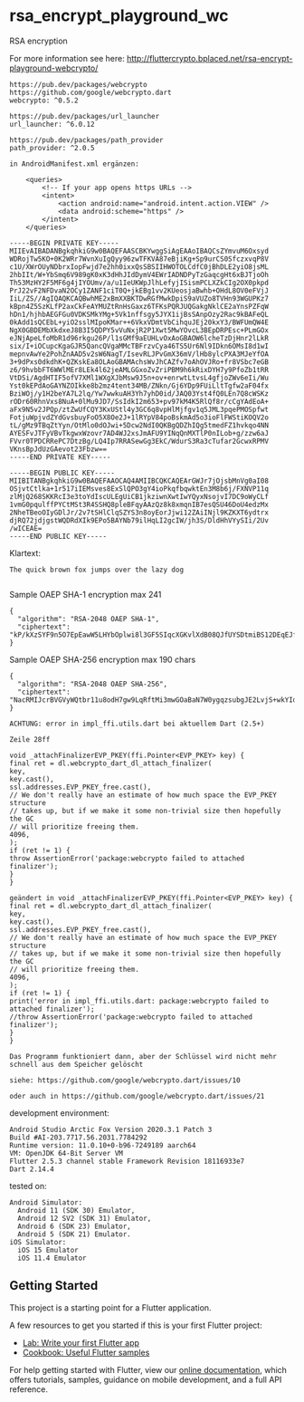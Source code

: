 # rsa_encrypt_playground_wc

RSA encryption

For more information see here: http://fluttercrypto.bplaced.net/rsa-encrypt-playground-webcrypto/

```plaintext
https://pub.dev/packages/webcrypto
https://github.com/google/webcrypto.dart
webcrypto: ^0.5.2

https://pub.dev/packages/url_launcher
url_launcher: ^6.0.12

https://pub.dev/packages/path_provider
path_provider: ^2.0.5

in AndroidManifest.xml ergänzen:

    <queries>
        <!-- If your app opens https URLs -->
        <intent>
            <action android:name="android.intent.action.VIEW" />
            <data android:scheme="https" />
        </intent>
    </queries>
```    

```plaintext
-----BEGIN PRIVATE KEY-----
MIIEvAIBADANBgkqhkiG9w0BAQEFAASCBKYwggSiAgEAAoIBAQCsZYmvuM6Oxsyd
WDRojTw5KO+0K2WRr7WvnXuIgQyy96zwTFKVA87eBjiKg+Sp9urCS0SfczxvqP8V
c1U/XWrOUyNDbrxIopFwjd7e2hh0ixxQsSBSIIHWOTOLCdfC0jBhDLE2yiO8jsML
2hbIIt/W+YbSmq6V989gK0xK3dHhJIdDymV4EWrIADNDPyTzGaqcgHt6xBJTjoOh
Th53MzHY2F5MF6g4jIYOUmv/a/u1IeUKWpJlhLefyjISismPCLXZkCIg2OX0pkpd
PrJ22vF2NFDvaN2OCy1ZANF1ciT0Q+jkEBg1vv2KUeosjaBwhb+OHdL8OV0eFVjJ
IiL/ZS//AgIQAQKCAQBwhME2xBmXXBKTDwRGfMwkDpiS9aVUZo8TVHn93WGUPKz7
kBpn4Z5SzKLfP2axCkFeAYMUZtRnHsGaxz6TFKsPQRJUQGakgNklCE2aYnsPZFqW
hDn1/hjhbAEGFGu0VDKSMkYMg+5Vk1nffsgy5JYX1ijBsSAnpOzy2Rac9kBAFeQL
0kAdd1sQCEbL+yiO2sslMIpoKMar++6VkxVDmtVbCihquJEj20kxY3/BWFUmQW4E
NgX0GBDEMbXkdxeJ8B3I5QDPY5vVuNxjR2P1Xwt5MwYOvcL3BEpDRPEsc+PLmGOx
eJNjApeLfoMbR1d96rkgu26P/l1sGMf9aEUHLvOxAoGBAOW6lcheTzDjHnr2lLkR
six/I+iOCupcKgaGJR5QancQVgaMMcTBFrzvCya46TS5Ur6Nl9IDkn6OMsI8d1wI
mepnvAwYe2PohZnAAD5v2sW6NagT/IsevRLJPvGmX36mV/lHb8ylcPXA3MJeYfOA
3+9dPxs0dkdhK+QZKskEa8OLAoGBAMAchsWvJhCAZfv7oAhOVJRo+fr8VSbc7eGB
z6/9hvbbFT6WWlMEr8LEk4l62jeAMLGGxoZvZriPBM9h6kRixDYH7y9PfoZb1tRR
VtDSi/AgdHTIF5ofV7XMl1WXgXJbMsw9J5n+ov+enrwtLtvsL4gfjoZWv6eIi/Wu
Yst0kEPdAoGAYNZOIkke8b2mz4tent34MB/ZNkn/Gj6YDp9FUiLltTgfw2aF04fx
BziWOj/y1H2beYA7L2lq/Yw7wwkuAH3Yh7yhD0id/JAQ03Yst4fQ0LEn7Q8cWSKz
rODr60RhnVxs8NuA+0lMu9JD7/SsIdkI2m653+pv97kM4K5RlQf8r/cCgYAdEoA+
aFx9N5v2JPQp/ztZwUfCQY3KxUStl4y3GC6q8vpHlMjfgv1q5JML3pqePMOSpfwt
FotjuWpjvdZYdGvsbuyFoO5X8Oe2J+1lRYpV84poBskmAd5o3ioFlFWStiKOQV2o
tL/gMz9TBqZtYyn/OtMlo0dOJwi+5Dcw2NdI0QKBgQDZhIQg5tmedFZ1hvkqo4NN
AYESFvJTFyVBvTkgwxWzovr7AD4WJ2xsJmAFU9YINqQnMXTlP0nILob+g/zzw6aJ
FVvr0TPDCRRePC7DtzBg/LQ4Ip7RRASewGg3EkC/WdurS3Ra3cTufar2GcwxRPMV
VKnsBpJdUzGAevot23Fbzw==
-----END PRIVATE KEY-----
```


```plaintext
-----BEGIN PUBLIC KEY-----
MIIBITANBgkqhkiG9w0BAQEFAAOCAQ4AMIIBCQKCAQEArGWJr7jOjsbMnVg0aI08
OSjvtCtlka+1r517iIEMsves8ExSlQPO3gY4ioPkqfbqwktEn3M8b6j/FXNVP11q
zlMjQ268SKKRcI3e3toYdIscULEgUiCB1jkziwnXwtIwYQyxNsojvI7DC9oWyCLf
1vmG0pqulffPYCtMSt3R4SSHQ8pleBFqyAAzQz8k8xmqnIB7esQSU46DoU4edzMx
2NheTBeoOIyGDlJr/2v7tSHlClqSZYS3n8oyEorJjwi12ZAiINjl9KZKXT6ydtrx
djRQ72jdjgstWQDRdXIk9EPo5BAYNb79ilHqLI2gcIW/jh3S/DldHhVYySIi/2Uv
/wICEAE=
-----END PUBLIC KEY-----
```

Klartext:
```plaintext
The quick brown fox jumps over the lazy dog
```

```plaintext

```

Sample OAEP SHA-1 encryption max 241
```plaintext
{
  "algorithm": "RSA-2048 OAEP SHA-1",
  "ciphertext": "kP/kXzSYF9n5O7EpEawW5LHYbOplwi8l3GF5SIqcXGKvlXdB08QJfUYSDtmiBS12DEqEJfFFSTzc0Uo4ceGEczsMlnhSxJ22Tqjxwl/5L71za4rt5YnIVMlqW7g69ImWwaIt0+vxVz7QgGWHbG2xcuoyEoZ7N59/CbmLg+C6kwo8oQmYj8RaKLZVmlAStH1khfzK7ihraEw3a+3xNkuSHgAPHzvp18pYP64UKa5WJJeYPblnjZtS407WgHbA41tdF33jzcfT6hOjePGuOBcc0mDCnXZbaCi+q5Gx6EVowABzMfE3F5NhfN2IY/YsftxgRZG69Jrxi27JX7YgFfFs3g=="
}
```

Sample OAEP SHA-256 encryption max 190 chars
```plaintext
{
  "algorithm": "RSA-2048 OAEP SHA-256",
  "ciphertext": "NacRMIJcrBVGVyWQtbr11u8odH7gw9LqRftMi3mwGOaBaN7W0ygqzsubgJE2LvjS+wkYIdX+jnT6i8K6bexJV0tuFb6yuZ4LY/bDKfpezdR0dipmoCIFwqw5yErKJgxkOnkDqksp2HKeav8hgIvifLxWdlWAwWimmvkFOrsQVv5vHKDdmVHT/oIi6uKDatRQkSO+9Nk5dha3u4JLHy7Bl76ZJ8rsN/2jXZaNdumrqpLrDEapyO5r/uss7TNy2Sz5yoYssLDGHvcKjLcfpNEXymTOnyn241YmEybv5VT6jnkum7BwSk1UILGqdz4cE5eZF7TuGDUPaXlYRtVekDZLLg=="
}
```

```plaintext
ACHTUNG: error in impl_ffi.utils.dart bei aktuellem Dart (2.5+)

Zeile 28ff

void _attachFinalizerEVP_PKEY(ffi.Pointer<EVP_PKEY> key) {
final ret = dl.webcrypto_dart_dl_attach_finalizer(
key,
key.cast(),
ssl.addresses.EVP_PKEY_free.cast(),
// We don't really have an estimate of how much space the EVP_PKEY structure
// takes up, but if we make it some non-trivial size then hopefully the GC
// will prioritize freeing them.
4096,
);
if (ret != 1) {
throw AssertionError('package:webcrypto failed to attached finalizer');
}
}

geändert in void _attachFinalizerEVP_PKEY(ffi.Pointer<EVP_PKEY> key) {
final ret = dl.webcrypto_dart_dl_attach_finalizer(
key,
key.cast(),
ssl.addresses.EVP_PKEY_free.cast(),
// We don't really have an estimate of how much space the EVP_PKEY structure
// takes up, but if we make it some non-trivial size then hopefully the GC
// will prioritize freeing them.
4096,
);
if (ret != 1) {
print('error in impl_ffi.utils.dart: package:webcrypto failed to attached finalizer');
//throw AssertionError('package:webcrypto failed to attached finalizer');
}
}

Das Programm funktioniert dann, aber der Schlüssel wird nicht mehr schnell aus dem Speicher gelöscht

siehe: https://github.com/google/webcrypto.dart/issues/10

oder auch in https://github.com/google/webcrypto.dart/issues/21
```

development environment:
```plaintext
Android Studio Arctic Fox Version 2020.3.1 Patch 3
Build #AI-203.7717.56.2031.7784292
Runtime version: 11.0.10+0-b96-7249189 aarch64
VM: OpenJDK 64-Bit Server VM
Flutter 2.5.3 channel stable Framework Revision 18116933e7
Dart 2.14.4
```

tested on:
```plaintext
Android Simulator: 
  Android 11 (SDK 30) Emulator,
  Android 12 SV2 (SDK 31) Emulator, 
  Android 6 (SDK 23) Emulator,
  Android 5 (SDK 21) Emulator.
iOS Simulator:  
  iOS 15 Emulator
  iOS 11.4 Emulator 
```


## Getting Started

This project is a starting point for a Flutter application.

A few resources to get you started if this is your first Flutter project:

- [Lab: Write your first Flutter app](https://flutter.dev/docs/get-started/codelab)
- [Cookbook: Useful Flutter samples](https://flutter.dev/docs/cookbook)

For help getting started with Flutter, view our
[online documentation](https://flutter.dev/docs), which offers tutorials,
samples, guidance on mobile development, and a full API reference.
